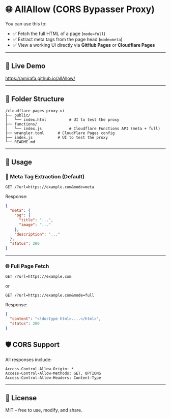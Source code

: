 # 🌐 AllAllow (CORS Bypasser Proxy)

You can use this to:

- ✅ Fetch the full HTML of a page (`mode=full`)
- ✅ Extract meta tags from the page head (`mode=meta`)
- ✅ View a working UI directly via **GitHub Pages** or **Cloudflare Pages**

---

## 🚀 Live Demo
https://amirafa.github.io/allAllow/

---

## 📁 Folder Structure

```
/cloudflare-pages-proxy-ui
├── public/
│   └── index.html          # UI to test the proxy
├── functions/
│   └── index.js            # Cloudflare Functions API (meta + full)
├── wrangler.toml      # Cloudflare Pages config
├── index.js           # UI to test the proxy
└── README.md
```

---

## 🔧 Usage

### 🧠 Meta Tag Extraction (Default)

```
GET /?url=https://example.com&mode=meta
```

Response:

```json
{
  "meta": {
    "og": {
      "title": "...",
      "image": "..."
    },
    "description": "..."
  },
  "status": 200
}
```

---

### 🌐 Full Page Fetch

```
GET /?url=https://example.com
```

or

```
GET /?url=https://example.com&mode=full
```

Response:

```json
{
  "content": "<!doctype html>....</html>",
  "status": 200
}
```

## 🛡 CORS Support

All responses include:

```
Access-Control-Allow-Origin: *
Access-Control-Allow-Methods: GET, OPTIONS
Access-Control-Allow-Headers: Content-Type
```

---

## 📃 License

MIT – free to use, modify, and share.
